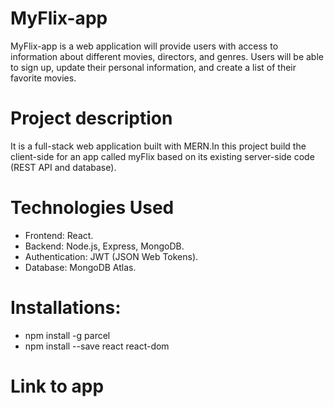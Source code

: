 # MyFlix-app

MyFlix-app is a web application will provide users with access to information about different
movies, directors, and genres. Users will be able to sign up, update their
personal information, and create a list of their favorite movies.

# Project description
It is a full-stack web application built with MERN.In this project build the client-side for an app called myFlix based on its
existing server-side code (REST API and database).

# Technologies Used
* Frontend: React.
* Backend: Node.js, Express, MongoDB.
* Authentication: JWT (JSON Web Tokens).
* Database: MongoDB Atlas.

# Installations:
* npm install -g parcel
* npm install --save react react-dom


# Link to app

